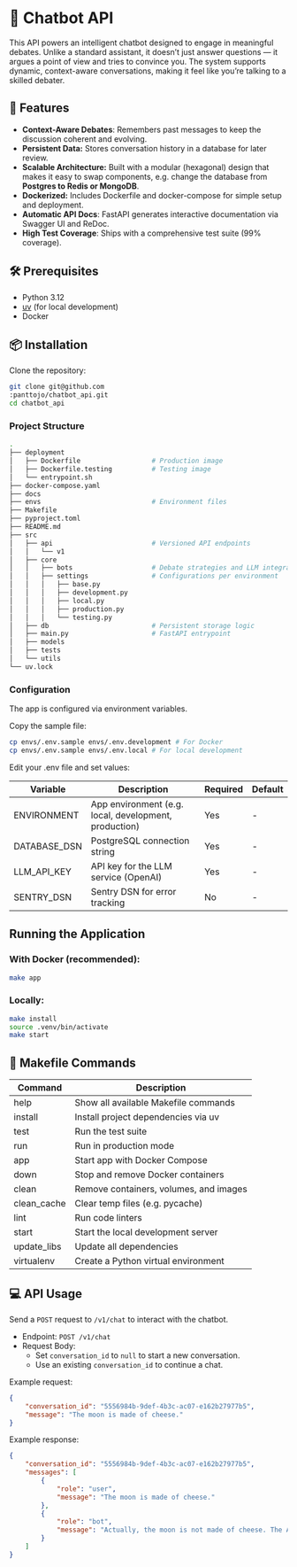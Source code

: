 # 🤖 Chatbot API

This API powers an intelligent chatbot designed to engage in meaningful debates.
Unlike a standard assistant, it doesn’t just answer questions — it argues a point of view and tries to convince you.
The system supports dynamic, context-aware conversations, making it feel like you’re talking to a skilled debater.

## 🚀 Features

- **Context-Aware Debates**: Remembers past messages to keep the discussion coherent and evolving.
- **Persistent Data:** Stores conversation history in a database for later review.
- **Scalable Architecture:** Built with a modular (hexagonal) design that makes it easy to swap components, e.g. change the database from **Postgres to Redis or MongoDB**.
- **Dockerized:** Includes Dockerfile and docker-compose for simple setup and deployment.
- **Automatic API Docs**: FastAPI generates interactive documentation via Swagger UI and ReDoc.
- **High Test Coverage**: Ships with a comprehensive test suite (99% coverage).

## 🛠️ Prerequisites

- Python 3.12
- [uv](https://docs.astral.sh/uv/) (for local development)
- Docker

## 📦 Installation

Clone the repository:
```bash
git clone git@github.com
:panttojo/chatbot_api.git
cd chatbot_api
```

### Project Structure



```bash
.
├── deployment
│   ├── Dockerfile                  # Production image
│   ├── Dockerfile.testing          # Testing image
│   └── entrypoint.sh
├── docker-compose.yaml
├── docs
├── envs                            # Environment files
├── Makefile
├── pyproject.toml
├── README.md
├── src
│   ├── api                         # Versioned API endpoints
│   │   └── v1
│   ├── core
│   │   ├── bots                    # Debate strategies and LLM integrations
│   │   ├── settings                # Configurations per environment
│   │   │   ├── base.py
│   │   │   ├── development.py
│   │   │   ├── local.py
│   │   │   ├── production.py
│   │   │   └── testing.py
│   ├── db                          # Persistent storage logic
│   ├── main.py                     # FastAPI entrypoint
│   ├── models
│   ├── tests
│   └── utils
└── uv.lock
```

### Configuration

The app is configured via environment variables.

Copy the sample file:
```bash
cp envs/.env.sample envs/.env.development # For Docker
cp envs/.env.sample envs/.env.local # For local development
```

Edit your .env file and set values:

| Variable | Description | Required | Default |
|----------|-------------|----------|---------|
| ENVIRONMENT | App environment (e.g. local, development, production) |  Yes | - |
| DATABASE_DSN | PostgreSQL connection string | Yes | - |
| LLM_API_KEY | API key for the LLM service (OpenAI) | Yes | - |
| SENTRY_DSN | Sentry DSN for error tracking | No | - |


## Running the Application

### With Docker (recommended):
```bash
make app
```

### Locally:
```bash
make install
source .venv/bin/activate
make start
```

## 📜 Makefile Commands

| Command | Description |
|---------|-------------|
| help | Show all available Makefile commands |
| install | Install project dependencies via uv |
| test | Run the test suite |
| run | Run in production mode |
| app | Start app with Docker Compose |
| down | Stop and remove Docker containers |
| clean | Remove containers, volumes, and images |
| clean_cache | Clear temp files (e.g. pycache) |
| lint | Run code linters |
| start | Start the local development server |
| update_libs | Update all dependencies |
| virtualenv | Create a Python virtual environment |

## 💻 API Usage

Send a `POST` request to `/v1/chat` to interact with the chatbot.
- Endpoint: `POST /v1/chat`
- Request Body:
    - Set `conversation_id` to `null` to start a new conversation.
    - Use an existing `conversation_id` to continue a chat.

Example request:
```json
{
    "conversation_id": "5556984b-9def-4b3c-ac07-e162b27977b5",
    "message": "The moon is made of cheese."
}
```

Example response:
```json
{
    "conversation_id": "5556984b-9def-4b3c-ac07-e162b27977b5",
    "messages": [
        {
            "role": "user",
            "message": "The moon is made of cheese."
        },
        {
            "role": "bot",
            "message": "Actually, the moon is not made of cheese. The Apollo missions brought back basaltic rocks and regolith..."
        }
    ]
}
```
